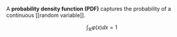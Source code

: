 A **probability density function (PDF)** captures the probability of a continuous [[random variable]].

$$
\int_\mathbb{R} \varphi(x) \dd{x} = 1
$$